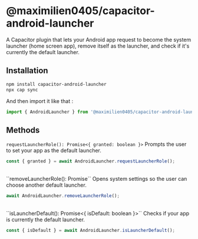 # @maximilien0405/capacitor-android-launcher

A Capacitor plugin that lets your Android app request to become the system launcher (home screen app), remove itself as the launcher, and check if it's currently the default launcher.

## Installation

```bash
npm install capacitor-android-launcher
npx cap sync
```

And then import it like that : 

```ts
import { AndroidLauncher } from '@maximilien0405/capacitor-android-launcher';
```

## Methods

``requestLauncherRole(): Promise<{ granted: boolean }>``
Prompts the user to set your app as the default launcher.

```ts
const { granted } = await AndroidLauncher.requestLauncherRole();
```
<br>
``removeLauncherRole(): Promise<void>``
Opens system settings so the user can choose another default launcher.

```ts
await AndroidLauncher.removeLauncherRole();
```
<br>
``isLauncherDefault(): Promise<{ isDefault: boolean }>``
Checks if your app is currently the default launcher.

```ts
const { isDefault } = await AndroidLauncher.isLauncherDefault();
```